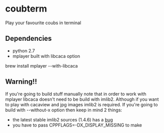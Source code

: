 coubterm
========

Play your favourite coubs in terminal


Dependencies
------------

* python 2.7
* mplayer built with libcaca option

brew install mplayer --with-libcaca


Warning!!
---------
If you're going to build stuff manually note that in order to work with mplayer libcaca doesn't need to be build with imlib2. Although if you want to play with cacaview and jpg images imlib2 is required. If you're going to build with --without-x option then keep in mind 2 things:
* the latest stable imlib2 sources (1.4.6) has a [bug](http://git.enlightenment.org/legacy/imlib2.git/commit/?id=4f36e69934ebf520a3b677c344f4b0db6e2d1400)
* you have to pass CPPFLAGS=-DX_DISPLAY_MISSING to make
